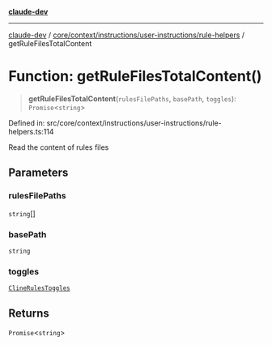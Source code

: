 [**claude-dev**](../../../../../../README.md)

***

[claude-dev](../../../../../../README.md) / [core/context/instructions/user-instructions/rule-helpers](../README.md) / getRuleFilesTotalContent

# Function: getRuleFilesTotalContent()

> **getRuleFilesTotalContent**(`rulesFilePaths`, `basePath`, `toggles`): `Promise`\<`string`\>

Defined in: src/core/context/instructions/user-instructions/rule-helpers.ts:114

Read the content of rules files

## Parameters

### rulesFilePaths

`string`[]

### basePath

`string`

### toggles

[`ClineRulesToggles`](../../../../../../shared/cline-rules/type-aliases/ClineRulesToggles.md)

## Returns

`Promise`\<`string`\>
